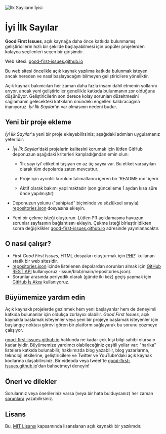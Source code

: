 ![İlk Sayıların İyisi](https://github.com/Krishna01work/good-first-issues.github.io/blob/f5ac4b7f8543913637057e166638f1735512434c/assets/github/social-preview.png)

# İyi İlk Sayılar

**Good First Issues**, açık kaynağa daha önce katkıda bulunmamış geliştiricilerin hızlı bir şekilde başlayabilmesi için popüler projelerden kolayca seçilenleri seçen bir girişimdir.

Web sitesi: [good-first-issues.github.io](https://good-first-issues.github.io)

Bu web sitesi öncelikle açık kaynak yazılıma katkıda bulunmak isteyen ancak nereden ve nasıl başlayacağını bilmeyen geliştiricilere yöneliktir.

Açık kaynak bakımcıları her zaman daha fazla insanı dahil etmenin yollarını arıyor, ancak yeni geliştiriciler genellikle katkıda bulunmanın zor olduğunu düşünüyor. Geliştiricilerin son derece kolay sorunları düzeltmesini sağlamanın gelecekteki katkıların önündeki engelleri kaldıracağına inanıyoruz. *İyi İlk Sayılar*'ın var olmasının nedeni budur.

## Yeni bir proje ekleme

*İyi İlk Sayılar*'a yeni bir proje ekleyebilirsiniz; aşağıdaki adımları uygulamanız yeterlidir:

- *İyi İlk Sayılar*'daki projelerin kalitesini korumak için lütfen GitHub deponuzun aşağıdaki kriterleri karşıladığından emin olun:

     - 'İlk sayı iyi' etiketini taşıyan en az üç sayısı var. Bu etiket varsayılan olarak tüm depolarda zaten mevcuttur.

     - Proje için ayrıntılı kurulum talimatlarını içeren bir 'README.md' içerir

     - Aktif olarak bakımı yapılmaktadır (son güncelleme 1 aydan kısa süre önce yapılmıştır)

- Deponuzun yolunu ("sahip/ad" biçiminde ve sözlüksel sırayla) [repositories.json](https://github.com/gomzyakov/good-first-issue/blob/main/repositories.json) dosyasına ekleyin.

- Yeni bir çekme isteği oluşturun. Lütfen PR açıklamasına havuzun sorunlar sayfasının bağlantısını ekleyin. Çekme isteği birleştirildikten sonra değişiklikler [good-first-issues.github.io](https://good-first-issues.github.io) adresinde yayınlanacaktır.

## O nasıl çalışır?

- First *Good First Issues*, HTML dosyaları oluşturmak için [PHP](https://www.php.net)` kullanan statik bir web sitesidir.
- [repositories.json](https://github.com/gomzyakov/good-first) içinde listelenen depolardan sorunları almak için [GitHub REST API](https://docs.github.com/en/rest) kullanıyoruz -issue/blob/main/repositories.json).
- Sorunlar arasında periyodik olarak (günde iki kez) geçiş yapmak için [GitHub İş Akışı](https://docs.github.com/en/actions/using-workflows) kullanıyoruz.

## Büyümemize yardım edin

Açık kaynaklı projelerde gezinmek hem yeni başlayanlar hem de deneyimli katkıda bulunanlar için oldukça zorlayıcı olabilir. *Good First Issues*, açık kaynakla başlamak isteyenler veya yeni bir projeye başlamak isteyenler için başlangıç noktası görevi gören bir platform sağlayarak bu sorunu çözmeye çalışıyor.

[good-first-issues.github.io](https://good-first-issues.github.io) hakkında ne kadar çok kişi bilgi sahibi olursa o kadar iyidir. Büyümemize yardımcı olabileceğiniz çeşitli yollar var: "harika" listelere katkıda bulunabilir, hakkımızda blog yazabilir, blog yazarlarına, teknoloji etkilerine, geliştiricilere ve Twitter ve YouTube'daki açık kaynak kodlarına ulaşabilirsiniz. Bir videoda veya tweet'te [good-first-issues.github.io](https://good-first-issues.github.io)'dan bahsetmeyi deneyin!

## Öneri ve dilekler

Sorularınız veya önerileriniz varsa (veya bir hata bulduysanız) her zaman [sorunlara](https://github.com/good-first-issues/good-first-issues.github.io/issues) yazabilirsiniz.

## Lisans

Bu, [MIT Lisansı](https://github.com/good-first-issues/good-first-issues.github.io/blob/main/LICENSE) kapsamında lisanslanan açık kaynaklı bir yazılımdır.